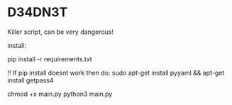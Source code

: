# D34DN3T

Killer script, can be very dangerous!

install:

pip install -r requirements.txt

!! If pip install doesnt work then do: sudo apt-get install pyyaml && apt-get install getpass4

chmod +x main.py
python3 main.py
